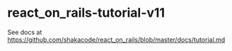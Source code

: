# react_on_rails-tutorial-v11

See docs at https://github.com/shakacode/react_on_rails/blob/master/docs/tutorial.md
